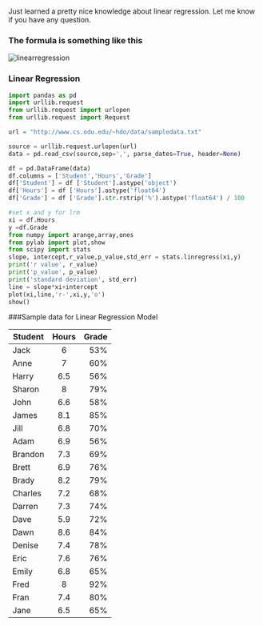 ### 

Just learned a pretty nice knowledge about linear regression. Let me know if you have any question.

### The formula is something like this
![linearregression](images\linear.png)



### Linear Regression
```python
import pandas as pd
import urllib.request
from urllib.request import urlopen
from urllib.request import Request

url = "http://www.cs.odu.edu/~hdo/data/sampledata.txt"

source = urllib.request.urlopen(url)
data = pd.read_csv(source,sep=',', parse_dates=True, header=None)

df = pd.DataFrame(data)
df.columns = ['Student','Hours','Grade']
df['Student'] = df ['Student'].astype('object')
df['Hours'] = df ['Hours'].astype('float64')
df['Grade'] = df ['Grade'].str.rstrip('%').astype('float64') / 100

#set x and y for lrm
xi = df.Hours
y =df.Grade
from numpy import arange,array,ones
from pylab import plot,show
from scipy import stats
slope, intercept,r_value,p_value,std_err = stats.linregress(xi,y)
print('r value', r_value)
print('p_value', p_value)
print('standard deviation', std_err)
line = slope*xi+intercept
plot(xi,line,'r-',xi,y,'o')
show()

```

###Sample data for Linear Regression Model

| Student        | Hours           | Grade  |
| ------------- |:-------------:| -----:|
|	Jack|6|53%	|
|	Anne|7|60%	|
|	Harry|6.5|56%	|
|	Sharon|8|79%	|
|	John|6.6|58%	|
|	James|8.1|85%	|
|	Jill|6.8|70%	|
|	Adam|6.9|56%	|
|	Brandon|7.3|69%	|
|	Brett|6.9|76%	|
|	Brady|8.2|79%	|
|	Charles|7.2|68%	|
|	Darren|7.3|74%	|
|	Dave|5.9|72%	|
|	Dawn|8.6|84%	|
|	Denise|7.4|78%	|
|	Eric|7.6|76%	|
|	Emily|6.8|65%	|
|	Fred|8|92%	|
|	Fran|7.4|80%	|
|	Jane|6.5|65%	|


